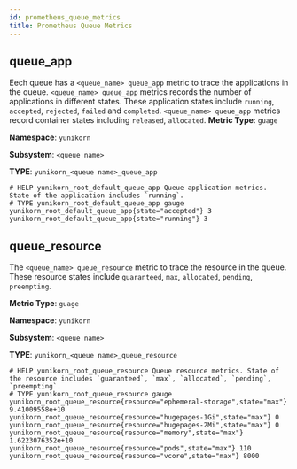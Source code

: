 ```yaml
---
id: prometheus_queue_metrics
title: Prometheus Queue Metrics
---
```


<!--
Licensed to the Apache Software Foundation (ASF) under one
or more contributor license agreements.  See the NOTICE file
distributed with this work for additional information
regarding copyright ownership.  The ASF licenses this file
to you under the Apache License, Version 2.0 (the
"License"); you may not use this file except in compliance
with the License.  You may obtain a copy of the License at

  http://www.apache.org/licenses/LICENSE-2.0

Unless required by applicable law or agreed to in writing,
software distributed under the License is distributed on an
"AS IS" BASIS, WITHOUT WARRANTIES OR CONDITIONS OF ANY
KIND, either express or implied.  See the License for the
specific language governing permissions and limitations
under the License.
-->

## queue_app
Eech queue has a `<queue_name> queue_app` metric to trace the applications in the queue.
`<queue_name> queue_app` metrics records the number of applications in different states.
These application states include `running`, `accepted`, `rejected`, `failed` and `completed`. 
`<queue_name> queue_app` metrics record container states including `released`, `allocated`. 
**Metric Type**: `guage`

**Namespace**: `yunikorn`

**Subsystem**: `<queue name>`

**TYPE**: `yunikorn_<queue name>_queue_app`

```
# HELP yunikorn_root_default_queue_app Queue application metrics. State of the application includes `running`.
# TYPE yunikorn_root_default_queue_app gauge
yunikorn_root_default_queue_app{state="accepted"} 3
yunikorn_root_default_queue_app{state="running"} 3
```

## queue_resource
The `<queue_name> queue_resource` metric to trace the resource in the queue.
These resource states include `guaranteed`, `max`, `allocated`, `pending`, `preempting`.

**Metric Type**: `guage`

**Namespace**: `yunikorn`

**Subsystem**: `<queue name>`

**TYPE**: `yunikorn_<queue name>_queue_resource`

```
# HELP yunikorn_root_queue_resource Queue resource metrics. State of the resource includes `guaranteed`, `max`, `allocated`, `pending`, `preempting`.
# TYPE yunikorn_root_queue_resource gauge
yunikorn_root_queue_resource{resource="ephemeral-storage",state="max"} 9.41009558e+10
yunikorn_root_queue_resource{resource="hugepages-1Gi",state="max"} 0
yunikorn_root_queue_resource{resource="hugepages-2Mi",state="max"} 0
yunikorn_root_queue_resource{resource="memory",state="max"} 1.6223076352e+10
yunikorn_root_queue_resource{resource="pods",state="max"} 110
yunikorn_root_queue_resource{resource="vcore",state="max"} 8000
```